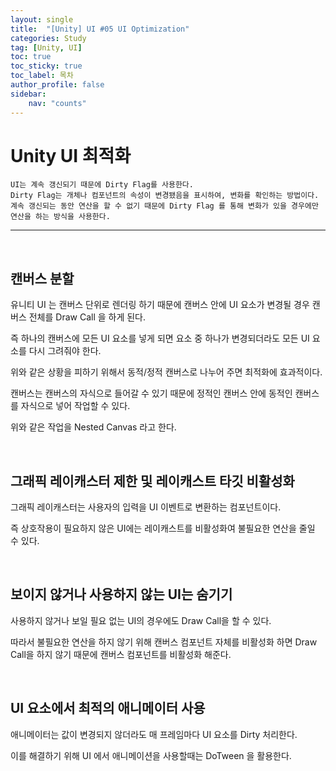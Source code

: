 ```yaml
---
layout: single
title:  "[Unity] UI #05 UI Optimization"
categories: Study
tag: [Unity, UI]
toc: true 
toc_sticky: true 
toc_label: 목차    
author_profile: false
sidebar:
    nav: "counts"
---
```


# Unity UI 최적화

```
UI는 계속 갱신되기 때문에 Dirty Flag를 사용한다.
Dirty Flag는 개체나 컴포넌트의 속성이 변경됐음을 표시하여, 변화를 확인하는 방법이다.
계속 갱신되는 동안 연산을 할 수 없기 때문에 Dirty Flag 를 통해 변화가 있을 경우에만 연산을 하는 방식을 사용한다.
```
---

<br>

## 캔버스 분할

유니티 UI 는 캔버스 단위로 렌더링 하기 때문에 캔버스 안에 UI 요소가 변경될 경우 캔버스 전체를 Draw Call 을 하게 된다.

즉 하나의 캔버스에 모든 UI 요소를 넣게 되면 요소 중 하나가 변경되더라도 모든 UI 요소를 다시 그려줘야 한다.

위와 같은 상황을 피하기 위해서 동적/정적 캔버스로 나누어 주면 최적화에 효과적이다.

캔버스는 캔버스의 자식으로 들어갈 수 있기 때문에 정적인 캔버스 안에 동적인 캔버스를 자식으로 넣어 작업할 수 있다.

위와 같은 작업을 Nested Canvas 라고 한다.

<br>

## 그래픽 레이캐스터 제한 및 레이캐스트 타깃 비활성화

그래픽 레이캐스터는 사용자의 입력을 UI 이벤트로 변환하는 컴포넌트이다.

즉 상호작용이 필요하지 않은 UI에는 레이캐스트를 비활성화여 불필요한 연산을 줄일 수 있다.

<br>

## 보이지 않거나 사용하지 않는 UI는 숨기기

사용하지 않거나 보일 필요 없는 UI의 경우에도 Draw Call을 할 수 있다.

따라서 불필요한 연산을 하지 않기 위해 캔버스 컴포넌트 자체를 비활성화 하면 Draw Call을 하지 않기 때문에 캔버스 컴포넌트를 비활성화 해준다.

<br>

## UI 요소에서 최적의 애니메이터 사용

애니메이터는 값이 변경되지 않더라도 매 프레임마다 UI 요소를 Dirty 처리한다.

이를 해결하기 위해 UI 에서 애니메이션을 사용할때는 DoTween 을 활용한다.

